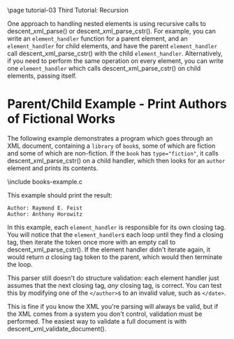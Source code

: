 \page tutorial-03 Third Tutorial: Recursion

One approach to handling nested elements is using recursive calls to descent_xml_parse() or descent_xml_parse_cstr(). For example, you can write an `element_handler` function for a parent element, and an `element_handler` for child elements, and have the parent `element_handler` call descent_xml_parse_cstr() with the child `element_handler`. Alternatively, if you need to perform the same operation on every element, you can write one `element_handler` which calls descent_xml_parse_cstr() on child elements, passing itself.

# Parent/Child Example - Print Authors of Fictional Works

The following example demonstrates a program which goes through an XML document, containing a `library` of `book`s, some of which are fiction and some of which are non-fiction. If the `book` has `type="fiction"`, it calls descent_xml_parse_cstr() on a child handler, which then looks for an `author` element and prints its contents.

\include books-example.c

This example should print the result:

```
Author: Raymond E. Feist
Author: Anthony Horowitz
```

In this example, each `element_handler` is responsible for its own closing tag. You will notice that the `element_handler`s each loop until they find a closing tag, then iterate the token once more with an empty call to descent_xml_parse_cstr(). If the element handler didn't iterate again, it would return _a_ closing tag token to the parent, which would then terminate the loop.

This parser still doesn't do structure validation: each element handler just assumes that the next closing tag, _any_ closing tag, is correct. You can test this by modifying one of the `</author>`s to an invalid value, such as `</date>`.

This is fine if you know the XML you're parsing will always be valid, but if the XML comes from a system you don't control, validation must be performed. The easiest way to validate a full document is with descent_xml_validate_document().

